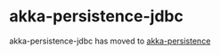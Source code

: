 # akka-persistence-jdbc
akka-persistence-jdbc has moved to [akka-persistence](https://github.com/dnvriend/akka-persistence)
